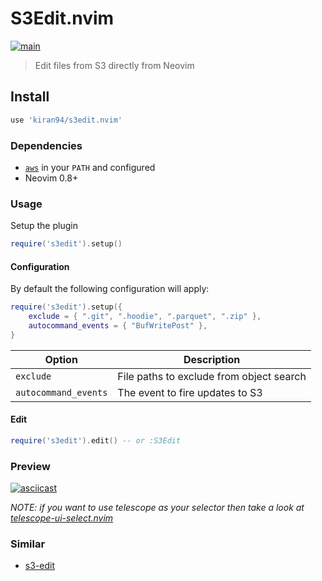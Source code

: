 # S3Edit.nvim

[![main](https://github.com/kiran94/s3edit.nvim/actions/workflows/main.yaml/badge.svg)](https://github.com/kiran94/s3edit.nvim/actions/workflows/main.yaml)

> Edit files from S3 directly from Neovim

## Install

```lua
use 'kiran94/s3edit.nvim' 
```

### Dependencies

- [`aws`](https://github.com/aws/aws-cli) in your `PATH` and configured
- Neovim 0.8+

### Usage

Setup the plugin

```lua
require('s3edit').setup()
```

#### Configuration

By default the following configuration will apply: 

```lua
require('s3edit').setup({
    exclude = { ".git", ".hoodie", ".parquet", ".zip" },
    autocommand_events = { "BufWritePost" },
}
```

| Option               | Description                              |
| -------              | -----------                              |
| `exclude`            | File paths to exclude from object search |
| `autocommand_events` | The event to fire updates to S3          |


#### Edit

```lua
require('s3edit').edit() -- or :S3Edit
```

### Preview

[![asciicast](https://asciinema.org/a/529113.svg)](https://asciinema.org/a/529113)

*NOTE: if you want to use telescope as your selector then take a look at [telescope-ui-select.nvim](https://github.com/nvim-telescope/telescope-ui-select.nvim)*

### Similar

- [s3-edit](https://github.com/tsub/s3-edit)
